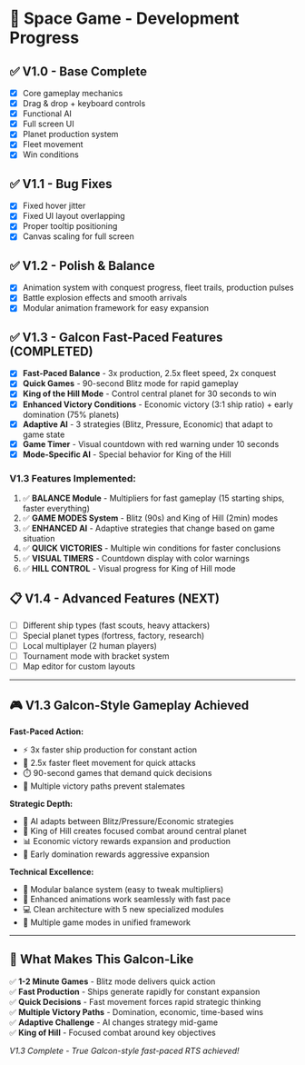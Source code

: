 # 🚀 Space Game - Development Progress

## ✅ V1.0 - Base Complete
- [x] Core gameplay mechanics
- [x] Drag & drop + keyboard controls
- [x] Functional AI
- [x] Full screen UI
- [x] Planet production system
- [x] Fleet movement
- [x] Win conditions

## ✅ V1.1 - Bug Fixes
- [x] Fixed hover jitter
- [x] Fixed UI layout overlapping
- [x] Proper tooltip positioning
- [x] Canvas scaling for full screen

## ✅ V1.2 - Polish & Balance
- [x] Animation system with conquest progress, fleet trails, production pulses
- [x] Battle explosion effects and smooth arrivals
- [x] Modular animation framework for easy expansion

## ✅ V1.3 - Galcon Fast-Paced Features (COMPLETED)
- [x] **Fast-Paced Balance** - 3x production, 2.5x fleet speed, 2x conquest
- [x] **Quick Games** - 90-second Blitz mode for rapid gameplay
- [x] **King of the Hill Mode** - Control central planet for 30 seconds to win
- [x] **Enhanced Victory Conditions** - Economic victory (3:1 ship ratio) + early domination (75% planets)
- [x] **Adaptive AI** - 3 strategies (Blitz, Pressure, Economic) that adapt to game state
- [x] **Game Timer** - Visual countdown with red warning under 10 seconds
- [x] **Mode-Specific AI** - Special behavior for King of the Hill

### V1.3 Features Implemented:
1. ✅ **BALANCE Module** - Multipliers for fast gameplay (15 starting ships, faster everything)
2. ✅ **GAME MODES System** - Blitz (90s) and King of Hill (2min) modes
3. ✅ **ENHANCED AI** - Adaptive strategies that change based on game situation
4. ✅ **QUICK VICTORIES** - Multiple win conditions for faster conclusions
5. ✅ **VISUAL TIMERS** - Countdown display with color warnings
6. ✅ **HILL CONTROL** - Visual progress for King of Hill mode

## 📋 V1.4 - Advanced Features (NEXT)
- [ ] Different ship types (fast scouts, heavy attackers)
- [ ] Special planet types (fortress, factory, research)
- [ ] Local multiplayer (2 human players)
- [ ] Tournament mode with bracket system
- [ ] Map editor for custom layouts

---

## 🎮 **V1.3 Galcon-Style Gameplay Achieved**

**Fast-Paced Action:**
- ⚡ 3x faster ship production for constant action
- 🚀 2.5x faster fleet movement for quick attacks
- ⏱️ 90-second games that demand quick decisions
- 🎯 Multiple victory paths prevent stalemates

**Strategic Depth:**
- 🧠 AI adapts between Blitz/Pressure/Economic strategies
- 👑 King of Hill creates focused combat around central planet
- 📊 Economic victory rewards expansion and production
- 🏃 Early domination rewards aggressive expansion

**Technical Excellence:**
- 🔧 Modular balance system (easy to tweak multipliers)
- 🎨 Enhanced animations work seamlessly with fast pace
- 💻 Clean architecture with 5 new specialized modules
- 🎲 Multiple game modes in unified framework

---

## 🎯 **What Makes This Galcon-Like**

✅ **1-2 Minute Games** - Blitz mode delivers quick action  
✅ **Fast Production** - Ships generate rapidly for constant expansion  
✅ **Quick Decisions** - Fast movement forces rapid strategic thinking  
✅ **Multiple Victory Paths** - Domination, economic, time-based wins  
✅ **Adaptive Challenge** - AI changes strategy mid-game  
✅ **King of Hill** - Focused combat around key objectives  

*V1.3 Complete - True Galcon-style fast-paced RTS achieved!*